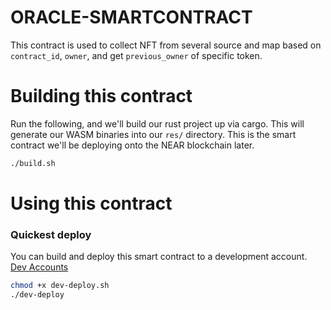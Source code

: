 ORACLE-SMARTCONTRACT
===================
This contract is used to collect NFT from several source and map based on `contract_id`, `owner`, and get `previous_owner` of specific token.


Building this contract
======================
Run the following, and we'll build our rust project up via cargo. This will generate our WASM binaries into our `res/` directory. This is the smart contract we'll be deploying onto the NEAR blockchain later.
```bash
./build.sh
```

Using this contract
===================
### Quickest deploy

You can build and deploy this smart contract to a development account. [Dev Accounts](https://docs.near.org/docs/concepts/account#dev-accounts)
```bash
chmod +x dev-deploy.sh
./dev-deploy
```